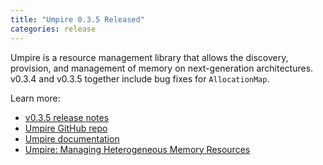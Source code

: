 ```yaml
---
title: "Umpire 0.3.5 Released"
categories: release
---
```


Umpire is a resource management library that allows the discovery, provision, and management of memory on next-generation architectures. v0.3.4 and v0.3.5 together include bug fixes for `AllocationMap`.

Learn more:
- [v0.3.5 release notes](https://github.com/LLNL/Umpire/releases/tag/v0.3.5)
- [Umpire GitHub repo](https://github.com/LLNL/Umpire)
- [Umpire documentation](https://umpire.readthedocs.io/en/develop/)
- [Umpire: Managing Heterogeneous Memory Resources](https://computing.llnl.gov/projects/umpire)
